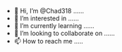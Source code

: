 - 👋 Hi, I’m @Chad318 ......
- 👀 I’m interested in ......
- 🌱 I’m currently learning ......
- 💞️ I’m looking to collaborate on ......
- 📫 How to reach me .....

<!---
Chad318/Chad318 is a ✨ special ✨ repository because its `README.md` (this file) appears on your GitHub profile.
You can click the Preview link to take a look at your changes.
--->
